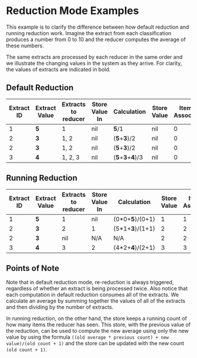 # Reduction Mode Examples

This example is to clarify the difference between how default reduction and running reduction work. Imagine the extract from each classification produces a number from 0 to 10 and the reducer computes the average of these numbers.

The same extracts are processed by each reducer in the same order and we illustrate the changing values in the system as they arrive. For clarity, the values of extracts are indicated in bold.

## Default Reduction

| Extract ID | Extract Value | Extracts to reducer | Store Value In | Calculation | Store Value | Items in Association |
|------------|---------------|---------------------|----------------|-------------|-------------|----------------------|
| 1 | **5** | 1 | nil | **5**/1 | nil | 0 |
| 2 | **3** | 1, 2 | nil | (**5**+**3**)/2 | nil | 0 |
| 2 | **3** | 1, 2 | nil | (**5**+**3**)/2 | nil | 0 |
| 3 | **4** | 1, 2, 3 | nil | (**5**+**3**+**4**)/3 | nil | 0 |


## Running Reduction

| Extract ID | Extract Value | Extracts to reducer | Store Value In | Calculation | Store Value | Items in Association |
|------------|---------------|---------------------|----------------|-------------|-------------|----------------------|
| 1 | **5** | 1 | nil | (0*0+**5**)/(0+1) | 1 | 1 |
| 2 | **3** | 2 | 1 | (5*1+**3**)/(1+1) | 2 | 2 |
| 2 | **3** | nil | N/A | N/A | 2 | 2 |
| 3 | **4** | 3 | 2 | (4*2+**4**)/(2+1) | 3 | 3 |

## Points of Note

Note that in default reduction mode, re-reduction is always triggered, regardless of whether an extract is being processed twice. Also notice that each computation in default reduction consumes all of the extracts. We calculate an average by summing together the values of all of the extracts and then dividing by the number of extracts.

In running reduction, on the other hand, the store keeps a running count of how many items the reducer has seen. This store, with the previous value of the reduction, can be used to compute the new average using only the new value by using the formula `((old average * previous count) + new value)/(old count + 1)` and the store can be updated with the new count `(old count + 1)`.
